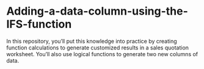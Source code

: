 # Adding-a-data-column-using-the-IFS-function
In this repository, you’ll put this knowledge into practice by creating function calculations to generate customized results in a sales quotation worksheet. You’ll also use logical functions to generate two new columns of data.
